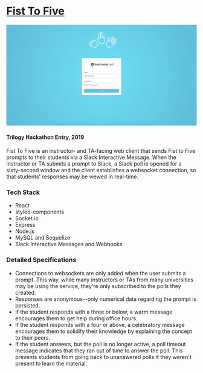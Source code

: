 # [Fist To Five](https://trilogy-fist-to-five.herokuapp.com/)

![LoginPage](./client/src/assets/login_page.png)

#### Trilogy Hackathon Entry, 2019

Fist To Five is an instructor- and TA-facing web client that sends Fist to Five prompts to their students via a Slack Interactive Message. When the instructor or TA submits a prompt to Slack, a Slack poll is opened for a sixty-second window and the client establishes a websocket connection, so that students' responses may be viewed in real-time.

### Tech Stack
* React
* styled-components
* Socket.io
* Express
* Node.js
* MySQL and Sequelize
* Slack Interactive Messages and Webhooks

### Detailed Specifications
* Connections to websockets are only added when the user submits a prompt. This way, while many instructors or TAs from many universities may be using the service, they're only subscribed to the polls they created.
* Responses are anonymous--only numerical data regarding the prompt is persisted.
* If the student responds with a three or below, a warm message encourages them to get help during office hours.
* If the student responds with a four or above, a celebratory message encourages them to solidify their knowledge by explaining the concept to their peers.
* If the student answers, but the poll is no longer active, a poll timeout message indicates that they ran out of time to answer the poll. This prevents students from going back to unanswered polls if they weren't present to learn the material.